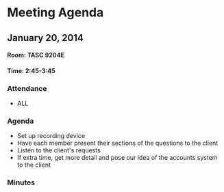 # Meeting Agenda
## January 20, 2014
#### Room: TASC 9204E
#### Time: 2:45-3:45

### Attendance
- ALL

### Agenda
- Set up recording device
- Have each member present their sections of the questions to the client
- Listen to the client's requests
- If extra time, get more detail and pose our idea of the accounts system to the client

### Minutes

